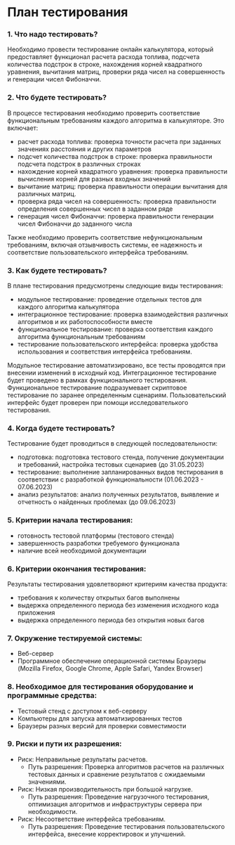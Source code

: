 ﻿# План тестирования

### 1. Что надо тестировать?

Необходимо провести тестирование онлайн калькулятора, который предоставляет функционал расчета расхода топлива, подсчета количества подстрок в строке, нахождения корней квадратного уравнения, вычитания матриц, проверки ряда чисел на совершенность и генерации чисел Фибоначчи.

### 2. Что будете тестировать?

В процессе тестирования необходимо проверить соответствие функциональным требованиям каждого алгоритма в калькуляторе. Это включает:

- расчет расхода топлива: проверка точности расчета при заданных значениях расстояния и других параметров
- подсчет количества подстрок в строке: проверка правильности подсчета подстрок в различных строках
- нахождение корней квадратного уравнения: проверка правильности вычисления корней для разных входных значений
- вычитание матриц: проверка правильности операции вычитания для различных матриц.
- проверка ряда чисел на совершенность: проверка правильности определения совершенных чисел в заданном ряде
- генерация чисел Фибоначчи: проверка правильности генерации чисел Фибоначчи до заданного числа

Также необходимо проверить соответствие нефункциональным требованиям, включая отзывчивость системы, ее надежность и соответствие пользовательского интерфейса требованиям.

### 3. Как будете тестировать?

В плане тестирования предусмотрены следующие виды тестирования:

- модульное тестирование: проведение отдельных тестов для каждого алгоритма калькулятора
- интеграционное тестирование: проверка взаимодействия различных алгоритмов и их работоспособности вместе
- функциональное тестирование: проверка соответствия каждого алгоритма функциональным требованиям
- тестирование пользовательского интерфейса: проверка удобства использования и соответствия интерфейса требованиям.

Модульное тестирование автоматизировано, все тесты проводятся при внесении изменений в исходный код. Интеграционное тестирование будет проведено в рамках функционального тестирования. Функциональное тестирование подразумевает скриптовое тестирование по заранее определенным сценариям. Пользовательский интерфейс будет проверен при помощи исследователького тестирования.

### 4. Когда будете тестировать?

Тестирование будет проводиться в следующей последовательности:

- подготовка: подготовка тестового стенда, получение документации и требований, настройка тестовых сценариев (до 31.05.2023)
- тестирование: выполнение запланированных видов тестирования в соответствии с разработкой функциональности (01.06.2023 - 07.06.2023)
- анализ результатов: анализ полученных результатов, выявление и отчетность о найденных проблемах (до 09.06.2023)


### 5. Критерии начала тестирования:
- готовность тестовой платформы (тестового стенда)
- завершенность разработки требуемого функционала
- наличие всей необходимой документации

### 6. Критерии окончания тестирования:

Результаты тестирования удовлетворяют критериям качества продукта:

- требования к количеству открытых багов выполнены
- выдержка определенного периода без изменения исходного кода приложения
- выдержка определенного периода без открытия новых багов

### 7. Окружение тестируемой системы:
- Веб-сервер
- Программное обеспечение операционной системы Браузеры (Mozilla Firefox, Google Chrome, Apple Safari, Yandex Browser)

### 8. Необходимое для тестирования оборудование и программные средства:
- Тестовый стенд с доступом к веб-серверу
- Компьютеры для запуска автоматизированных тестов
- Браузеры разных версий для проверки совместимости

### 9. Риски и пути их разрешения:
- Риск: Неправильные результаты расчетов.
  - Путь разрешения: Проверка алгоритмов расчетов на различных тестовых данных и сравнение результатов с ожидаемыми значениями.
- Риск: Низкая производительность при большой нагрузке.
  - Путь разрешения: Проведение нагрузочного тестирования, оптимизация алгоритмов и инфраструктуры сервера при необходимости.
- Риск: Несоответствие интерфейса требованиям.
  - Путь разрешения: Проведение тестирования пользовательского интерфейса, внесение корректировок и улучшений.

